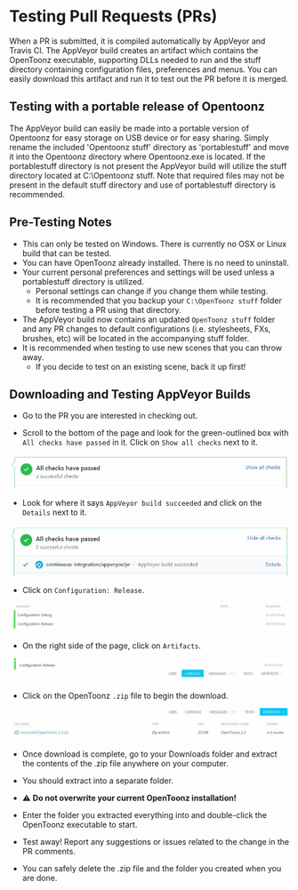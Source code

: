 # Testing Pull Requests (PRs)

When a PR is submitted, it is compiled automatically by AppVeyor and Travis CI. The AppVeyor build creates an artifact which contains the OpenToonz executable, supporting DLLs needed to run and the stuff directory containing configuration files, preferences and menus.  You can easily download this artifact and run it to test out the PR before it is merged.

## Testing with a portable release of Opentoonz
The AppVeyor build can easily be made into a portable version of Opentoonz for easy storage on USB device or for easy sharing.
Simply rename the included 'Opentoonz stuff' directory as 'portablestuff' and move it into the Opentoonz directory where Opentoonz.exe is located.  If the portablestuff directory is not present the AppVeyor build will utilize the stuff directory located at C:\Opentoonz stuff.  Note that required files may not be present in the default stuff directory and use of portablestuff directory is recommended.

## Pre-Testing Notes
- This can only be tested on Windows. There is currently no OSX or Linux build that can be tested.
- You can have OpenToonz already installed.  There is no need to uninstall.
- Your current personal preferences and settings will be used unless a portablestuff directory is utilized.
  - Personal settings can change if you change them while testing.
  - It is recommended that you backup your `C:\OpenToonz stuff` folder before testing a PR using that directory.
- The AppVeyor build now contains an updated `OpenToonz stuff` folder and any PR changes to default configurations (i.e. stylesheets, FXs, brushes, etc) will be located in the accompanying stuff folder.
- It is recommended when testing to use new scenes that you can throw away.
  - If you decide to test on an existing scene, back it up first!

## Downloading and Testing AppVeyor Builds

- Go to the PR you are interested in checking out.

- Scroll to the bottom of the page and look for the green-outlined box with `All checks have passed` in it. Click on `Show all checks` next to it.

![](./testing_pr_1.JPG)

- Look for where it says `AppVeyor build succeeded` and click on the `Details` next to it.

![](./testing_pr_2.JPG)

- Click on `Configuration: Release`.

![](./testing_pr_3.JPG)

- On the right side of the page, click on `Artifacts`.

![](./testing_pr_4.JPG)

- Click on the OpenToonz `.zip` file to begin the download.

![](./testing_pr_5.JPG)

- Once download is complete, go to your Downloads folder and extract the contents of the .zip file anywhere on your computer.
 - You should extract into a separate folder. 
 - ⚠️ **Do not overwrite your current OpenToonz installation!**

- Enter the folder you extracted everything into and double-click the OpenToonz executable to start.

- Test away!  Report any suggestions or issues related to the change in the PR comments.

- You can safely delete the .zip file and the folder you created when you are done.
